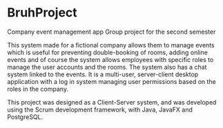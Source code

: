 # BruhProject
Company event management app
Group project for the second semester

This system made for a fictional company allows them to manage events which is useful for preventing double-booking of rooms, adding online events and of course the system allows employees with specific roles to manage the user accounts and the rooms. The system also has a chat system linked to the events. It is a multi-user, server-client desktop application with a log in system managing user permissions based on the roles in the company.

This project was designed as a Client-Server system, and was developed using the Scrum development framework, with Java, JavaFX and PostgreSQL.

